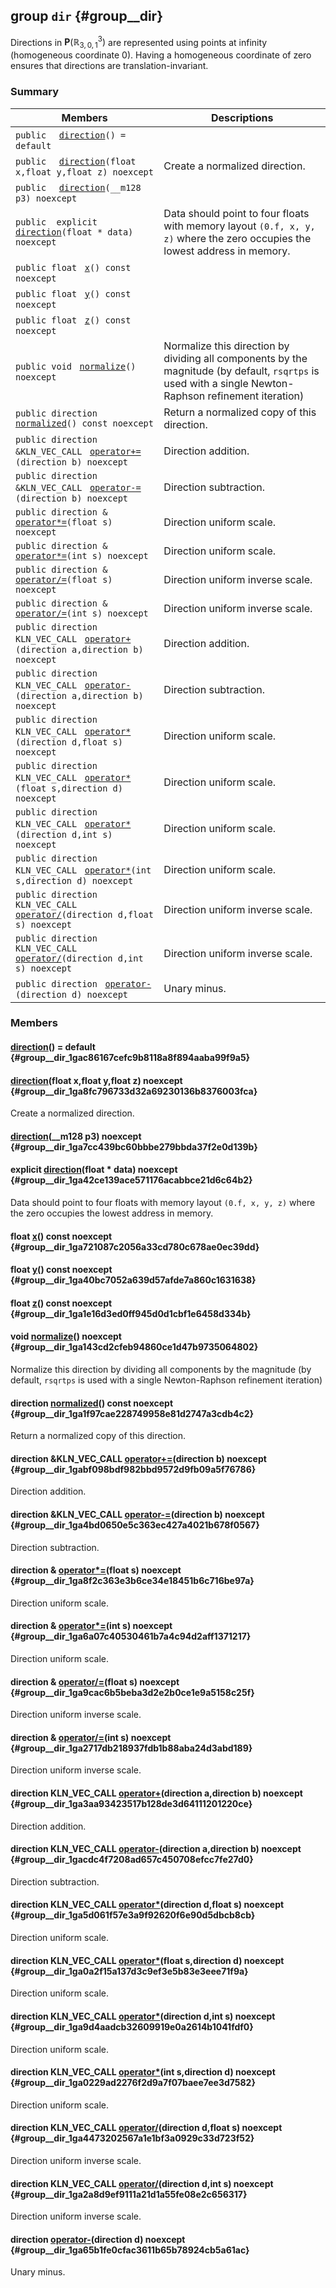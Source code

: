 ## group `dir` {#group__dir}

Directions in $\mathbf{P}(\mathbb{R}^3_{3, 0, 1})$ are represented using points at infinity (homogeneous coordinate 0). Having a homogeneous coordinate of zero ensures that directions are translation-invariant.

### Summary

 Members                        | Descriptions                                
--------------------------------|---------------------------------------------
`public  ` [`direction`](#group__dir_1gac86167cefc9b8118a8f894aaba99f9a5)`() = default`             | 
`public  ` [`direction`](#group__dir_1ga8fc796733d32a69230136b8376003fca)`(float x,float y,float z) noexcept`             | Create a normalized direction.
`public  ` [`direction`](#group__dir_1ga7cc439bc60bbbe279bbda37f2e0d139b)`(__m128 p3) noexcept`             | 
`public  explicit ` [`direction`](#group__dir_1ga42ce139ace571176acabbce21d6c64b2)`(float * data) noexcept`             | Data should point to four floats with memory layout `(0.f, x, y, z)`  where the zero occupies the lowest address in memory.
`public float ` [`x`](#group__dir_1ga721087c2056a33cd780c678ae0ec39dd)`() const noexcept`             | 
`public float ` [`y`](#group__dir_1ga40bc7052a639d57afde7a860c1631638)`() const noexcept`             | 
`public float ` [`z`](#group__dir_1ga1e16d3ed0ff945d0d1cbf1e6458d334b)`() const noexcept`             | 
`public void ` [`normalize`](#group__dir_1ga143cd2cfeb94860ce1d47b9735064802)`() noexcept`             | Normalize this direction by dividing all components by the magnitude (by default, `rsqrtps`  is used with a single Newton-Raphson refinement iteration)
`public direction ` [`normalized`](#group__dir_1ga1f97cae228749958e81d2747a3cdb4c2)`() const noexcept`             | Return a normalized copy of this direction.
`public direction &KLN_VEC_CALL ` [`operator+=`](#group__dir_1gabf098bdf982bbd9572d9fb09a5f76786)`(direction b) noexcept`             | Direction addition.
`public direction &KLN_VEC_CALL ` [`operator-=`](#group__dir_1ga4bd0650e5c363ec427a4021b678f0567)`(direction b) noexcept`             | Direction subtraction.
`public direction & ` [`operator*=`](#group__dir_1ga8f2c363e3b6ce34e18451b6c716be97a)`(float s) noexcept`             | Direction uniform scale.
`public direction & ` [`operator*=`](#group__dir_1ga6a07c40530461b7a4c94d2aff1371217)`(int s) noexcept`             | Direction uniform scale.
`public direction & ` [`operator/=`](#group__dir_1ga9cac6b5beba3d2e2b0ce1e9a5158c25f)`(float s) noexcept`             | Direction uniform inverse scale.
`public direction & ` [`operator/=`](#group__dir_1ga2717db218937fdb1b88aba24d3abd189)`(int s) noexcept`             | Direction uniform inverse scale.
`public direction KLN_VEC_CALL ` [`operator+`](#group__dir_1ga3aa93423517b128de3d64111201220ce)`(direction a,direction b) noexcept`             | Direction addition.
`public direction KLN_VEC_CALL ` [`operator-`](#group__dir_1gacdc4f7208ad657c450708efcc7fe27d0)`(direction a,direction b) noexcept`             | Direction subtraction.
`public direction KLN_VEC_CALL ` [`operator*`](#group__dir_1ga5d061f57e3a9f92620f6e90d5dbcb8cb)`(direction d,float s) noexcept`             | Direction uniform scale.
`public direction KLN_VEC_CALL ` [`operator*`](#group__dir_1ga0a2f15a137d3c9ef3e5b83e3eee71f9a)`(float s,direction d) noexcept`             | Direction uniform scale.
`public direction KLN_VEC_CALL ` [`operator*`](#group__dir_1ga9d4aadcb32609919e0a2614b1041fdf0)`(direction d,int s) noexcept`             | Direction uniform scale.
`public direction KLN_VEC_CALL ` [`operator*`](#group__dir_1ga0229ad2276f2d9a7f07baee7ee3d7582)`(int s,direction d) noexcept`             | Direction uniform scale.
`public direction KLN_VEC_CALL ` [`operator/`](#group__dir_1ga4473202567a1e1bf3a0929c33d723f52)`(direction d,float s) noexcept`             | Direction uniform inverse scale.
`public direction KLN_VEC_CALL ` [`operator/`](#group__dir_1ga2a8d9ef9111a21d1a55fe08e2c656317)`(direction d,int s) noexcept`             | Direction uniform inverse scale.
`public direction ` [`operator-`](#group__dir_1ga65b1fe0cfac3611b65b78924cb5a61ac)`(direction d) noexcept`             | Unary minus.

### Members

####   [direction](#group__dir_1gac86167cefc9b8118a8f894aaba99f9a5)() = default  {#group__dir_1gac86167cefc9b8118a8f894aaba99f9a5}

####   [direction](#group__dir_1ga8fc796733d32a69230136b8376003fca)(float x,float y,float z) noexcept  {#group__dir_1ga8fc796733d32a69230136b8376003fca}

Create a normalized direction.

####   [direction](#group__dir_1ga7cc439bc60bbbe279bbda37f2e0d139b)(__m128 p3) noexcept  {#group__dir_1ga7cc439bc60bbbe279bbda37f2e0d139b}

####  explicit  [direction](#group__dir_1ga42ce139ace571176acabbce21d6c64b2)(float * data) noexcept  {#group__dir_1ga42ce139ace571176acabbce21d6c64b2}

Data should point to four floats with memory layout `(0.f, x, y, z)`  where the zero occupies the lowest address in memory.

#### float  [x](#group__dir_1ga721087c2056a33cd780c678ae0ec39dd)() const noexcept  {#group__dir_1ga721087c2056a33cd780c678ae0ec39dd}

#### float  [y](#group__dir_1ga40bc7052a639d57afde7a860c1631638)() const noexcept  {#group__dir_1ga40bc7052a639d57afde7a860c1631638}

#### float  [z](#group__dir_1ga1e16d3ed0ff945d0d1cbf1e6458d334b)() const noexcept  {#group__dir_1ga1e16d3ed0ff945d0d1cbf1e6458d334b}

#### void  [normalize](#group__dir_1ga143cd2cfeb94860ce1d47b9735064802)() noexcept  {#group__dir_1ga143cd2cfeb94860ce1d47b9735064802}

Normalize this direction by dividing all components by the magnitude (by default, `rsqrtps`  is used with a single Newton-Raphson refinement iteration)

#### direction  [normalized](#group__dir_1ga1f97cae228749958e81d2747a3cdb4c2)() const noexcept  {#group__dir_1ga1f97cae228749958e81d2747a3cdb4c2}

Return a normalized copy of this direction.

#### direction &KLN_VEC_CALL  [operator+=](#group__dir_1gabf098bdf982bbd9572d9fb09a5f76786)(direction b) noexcept  {#group__dir_1gabf098bdf982bbd9572d9fb09a5f76786}

Direction addition.

#### direction &KLN_VEC_CALL  [operator-=](#group__dir_1ga4bd0650e5c363ec427a4021b678f0567)(direction b) noexcept  {#group__dir_1ga4bd0650e5c363ec427a4021b678f0567}

Direction subtraction.

#### direction &  [operator*=](#group__dir_1ga8f2c363e3b6ce34e18451b6c716be97a)(float s) noexcept  {#group__dir_1ga8f2c363e3b6ce34e18451b6c716be97a}

Direction uniform scale.

#### direction &  [operator*=](#group__dir_1ga6a07c40530461b7a4c94d2aff1371217)(int s) noexcept  {#group__dir_1ga6a07c40530461b7a4c94d2aff1371217}

Direction uniform scale.

#### direction &  [operator/=](#group__dir_1ga9cac6b5beba3d2e2b0ce1e9a5158c25f)(float s) noexcept  {#group__dir_1ga9cac6b5beba3d2e2b0ce1e9a5158c25f}

Direction uniform inverse scale.

#### direction &  [operator/=](#group__dir_1ga2717db218937fdb1b88aba24d3abd189)(int s) noexcept  {#group__dir_1ga2717db218937fdb1b88aba24d3abd189}

Direction uniform inverse scale.

#### direction KLN_VEC_CALL  [operator+](#group__dir_1ga3aa93423517b128de3d64111201220ce)(direction a,direction b) noexcept  {#group__dir_1ga3aa93423517b128de3d64111201220ce}

Direction addition.

#### direction KLN_VEC_CALL  [operator-](#group__dir_1gacdc4f7208ad657c450708efcc7fe27d0)(direction a,direction b) noexcept  {#group__dir_1gacdc4f7208ad657c450708efcc7fe27d0}

Direction subtraction.

#### direction KLN_VEC_CALL  [operator*](#group__dir_1ga5d061f57e3a9f92620f6e90d5dbcb8cb)(direction d,float s) noexcept  {#group__dir_1ga5d061f57e3a9f92620f6e90d5dbcb8cb}

Direction uniform scale.

#### direction KLN_VEC_CALL  [operator*](#group__dir_1ga0a2f15a137d3c9ef3e5b83e3eee71f9a)(float s,direction d) noexcept  {#group__dir_1ga0a2f15a137d3c9ef3e5b83e3eee71f9a}

Direction uniform scale.

#### direction KLN_VEC_CALL  [operator*](#group__dir_1ga9d4aadcb32609919e0a2614b1041fdf0)(direction d,int s) noexcept  {#group__dir_1ga9d4aadcb32609919e0a2614b1041fdf0}

Direction uniform scale.

#### direction KLN_VEC_CALL  [operator*](#group__dir_1ga0229ad2276f2d9a7f07baee7ee3d7582)(int s,direction d) noexcept  {#group__dir_1ga0229ad2276f2d9a7f07baee7ee3d7582}

Direction uniform scale.

#### direction KLN_VEC_CALL  [operator/](#group__dir_1ga4473202567a1e1bf3a0929c33d723f52)(direction d,float s) noexcept  {#group__dir_1ga4473202567a1e1bf3a0929c33d723f52}

Direction uniform inverse scale.

#### direction KLN_VEC_CALL  [operator/](#group__dir_1ga2a8d9ef9111a21d1a55fe08e2c656317)(direction d,int s) noexcept  {#group__dir_1ga2a8d9ef9111a21d1a55fe08e2c656317}

Direction uniform inverse scale.

#### direction  [operator-](#group__dir_1ga65b1fe0cfac3611b65b78924cb5a61ac)(direction d) noexcept  {#group__dir_1ga65b1fe0cfac3611b65b78924cb5a61ac}

Unary minus.

